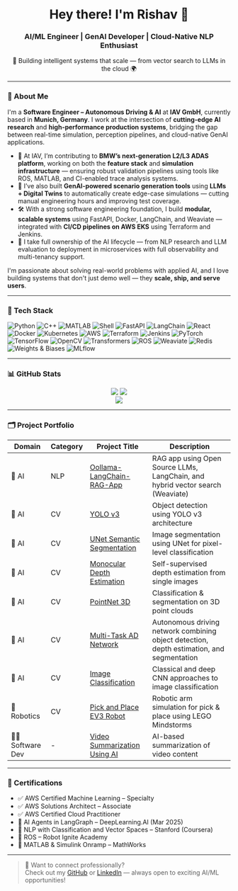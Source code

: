 <h1 align="center">Hey there! I'm Rishav 👋</h1>
<h3 align="center">AI/ML Engineer | GenAI Developer | Cloud-Native NLP Enthusiast</h3>

<p align="center">
  🚀 Building intelligent systems that scale — from vector search to LLMs in the cloud 🌍  
</p>

---

### 🧠 About Me

I'm a **Software Engineer – Autonomous Driving & AI** at **IAV GmbH**, currently based in **Munich, Germany**. I work at the intersection of **cutting-edge AI research** and **high-performance production systems**, bridging the gap between real-time simulation, perception pipelines, and cloud-native GenAI applications.

- 🚗 At IAV, I’m contributing to **BMW’s next-generation L2/L3 ADAS platform**, working on both the **feature stack** and **simulation infrastructure** — ensuring robust validation pipelines using tools like ROS, MATLAB, and CI-enabled trace analysis systems.
- 🧠 I’ve also built **GenAI-powered scenario generation tools** using **LLMs + Digital Twins** to automatically create edge-case simulations — cutting manual engineering hours and improving test coverage.
- 🛠 With a strong software engineering foundation, I build **modular, scalable systems** using FastAPI, Docker, LangChain, and Weaviate — integrated with **CI/CD pipelines on AWS EKS** using Terraform and Jenkins.
- 🧪 I take full ownership of the AI lifecycle — from NLP research and LLM evaluation to deployment in microservices with full observability and multi-tenancy support.

I'm passionate about solving real-world problems with applied AI, and I love building systems that don't just demo well — they **scale, ship, and serve users**.



---

### 🧰 Tech Stack

![Python](https://img.shields.io/badge/-Python-333333?style=flat&logo=python)
![C++](https://img.shields.io/badge/-C++-333333?style=flat&logo=cplusplus)
![MATLAB](https://img.shields.io/badge/-MATLAB-333333?style=flat)
![Shell](https://img.shields.io/badge/-Shell-333333?style=flat&logo=gnu-bash)
![FastAPI](https://img.shields.io/badge/-FastAPI-333333?style=flat&logo=fastapi)
![LangChain](https://img.shields.io/badge/-LangChain-333333?style=flat)
![React](https://img.shields.io/badge/-React-333333?style=flat&logo=react)
![Docker](https://img.shields.io/badge/-Docker-333333?style=flat&logo=docker)
![Kubernetes](https://img.shields.io/badge/-Kubernetes-333333?style=flat&logo=kubernetes)
![AWS](https://img.shields.io/badge/-AWS-333333?style=flat&logo=amazon-aws)
![Terraform](https://img.shields.io/badge/-Terraform-333333?style=flat&logo=terraform)
![Jenkins](https://img.shields.io/badge/-Jenkins-333333?style=flat&logo=jenkins)
![PyTorch](https://img.shields.io/badge/-PyTorch-333333?style=flat&logo=pytorch)
![TensorFlow](https://img.shields.io/badge/-TensorFlow-333333?style=flat&logo=tensorflow)
![OpenCV](https://img.shields.io/badge/-OpenCV-333333?style=flat&logo=opencv)
![Transformers](https://img.shields.io/badge/-HuggingFace-333333?style=flat&logo=hugging-face)
![ROS](https://img.shields.io/badge/-ROS-333333?style=flat)
![Weaviate](https://img.shields.io/badge/-Weaviate-333333?style=flat)
![Redis](https://img.shields.io/badge/-Redis-333333?style=flat&logo=redis)
![Weights & Biases](https://img.shields.io/badge/-WandB-333333?style=flat&logo=weightsandbiases)
![MLflow](https://img.shields.io/badge/-MLflow-333333?style=flat)

---

### 📊 GitHub Stats

<p align="center">
  <img src="https://github-readme-stats.vercel.app/api?username=Rishav-Paramhans&show_icons=true&theme=tokyonight" />
  <img src="https://github-readme-streak-stats.herokuapp.com/?user=Rishav-Paramhans&theme=tokyonight" />
  <br />
  <img src="https://github-readme-activity-graph.cyclic.app/graph?username=Rishav-Paramhans&theme=tokyonight" />
</p>

---

### 🗂️ Project Portfolio

| Domain      | Category | Project Title                                                                                       | Description                                                                                      |
|-------------|----------|-----------------------------------------------------------------------------------------------------|--------------------------------------------------------------------------------------------------|
| 🧠 AI        | NLP      | [Oollama-LangChain-RAG-App](https://github.com/Rishav-Paramhans/Oollama-langchain-rag-app)         | RAG app using Open Source LLMs, LangChain, and hybrid vector search (Weaviate)                  |
| 🧠 AI        | CV       | [YOLO v3](https://github.com/Rishav-Paramhans)                                                     | Object detection using YOLO v3 architecture                                                     |
| 🧠 AI        | CV       | [UNet Semantic Segmentation](https://github.com/Rishav-Paramhans)                                  | Image segmentation using UNet for pixel-level classification                                    |
| 🧠 AI        | CV       | [Monocular Depth Estimation](https://github.com/Rishav-Paramhans)                                  | Self-supervised depth estimation from single images                                             |
| 🧠 AI        | CV       | [PointNet 3D](https://github.com/Rishav-Paramhans/PointNet-Object_Classification_Semantic_Segmentation_and_Part_Segmentation_for_3D_Point_Clouds) | Classification & segmentation on 3D point clouds                                                |
| 🧠 AI        | CV       | [Multi-Task AD Network](https://github.com/Rishav-Paramhans)                                       | Autonomous driving network combining object detection, depth estimation, and segmentation       |
| 🧠 AI        | CV       | [Image Classification](https://github.com/Rishav-Paramhans/Image_Classification)                  | Classical and deep CNN approaches to image classification                                       |
| 🤖 Robotics | CV       | [Pick and Place EV3 Robot](https://github.com/Rishav-Paramhans/Pick_Place_EV3_Manipulator_Robot)   | Robotic arm simulation for pick & place using LEGO Mindstorms                                   |
| 🧑‍💻 Software Dev | -    | [Video Summarization Using AI](https://github.com/Rishav-Paramhans/Video_Summarization_Using_AI)  | AI-based summarization of video content                                                         |

---

### 📜 Certifications

- ✅ AWS Certified Machine Learning – Specialty  
- ✅ AWS Solutions Architect – Associate  
- ✅ AWS Certified Cloud Practitioner  
- 🧠 AI Agents in LangGraph – DeepLearning.AI (Mar 2025)  
- 📘 NLP with Classification and Vector Spaces – Stanford (Coursera)  
- 🤖 ROS – Robot Ignite Academy  
- 🧪 MATLAB & Simulink Onramp – MathWorks  

---

> 🔗 Want to connect professionally?  
> Check out my [GitHub](https://github.com/Rishav-Paramhans) or [LinkedIn](https://www.linkedin.com/in/your-linkedin-here) — always open to exciting AI/ML opportunities!
